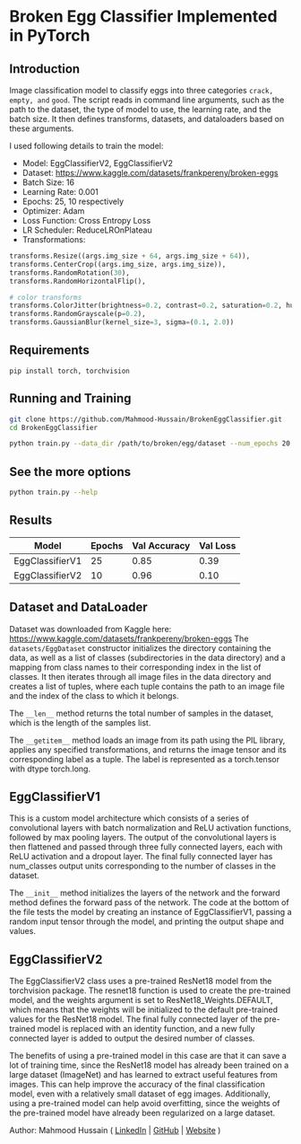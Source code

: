 # Broken Egg Classifier Implemented in PyTorch

## Introduction
Image classification model to classify eggs into three categories `crack,` `empty, and` `good`. The script reads in command line arguments, such as the path to the dataset, the type of model to use, the learning rate, and the batch size. It then defines transforms, datasets, and dataloaders based on these arguments.

I used following details to train the model:
- Model: EggClassifierV2, EggClassifierV2
- Dataset: https://www.kaggle.com/datasets/frankpereny/broken-eggs
- Batch Size: 16
- Learning Rate: 0.001
- Epochs: 25, 10 respectively
- Optimizer: Adam
- Loss Function: Cross Entropy Loss
- LR Scheduler: ReduceLROnPlateau
- Transformations: 
```python
transforms.Resize((args.img_size + 64, args.img_size + 64)),
transforms.CenterCrop((args.img_size, args.img_size)),
transforms.RandomRotation(30),
transforms.RandomHorizontalFlip(),

# color transforms
transforms.ColorJitter(brightness=0.2, contrast=0.2, saturation=0.2, hue=0.2),
transforms.RandomGrayscale(p=0.2),
transforms.GaussianBlur(kernel_size=3, sigma=(0.1, 2.0))
```



## Requirements
`pip install torch, torchvision`

## Running and Training 
```bash
git clone https://github.com/Mahmood-Hussain/BrokenEggClassifier.git
cd BrokenEggClassifier
```

```bash
python train.py --data_dir /path/to/broken/egg/dataset --num_epochs 20 --lr 0.001 --save_dir work_dirs/resnet_based --model EggClassifierV2 --batch_size 32
```


## See the more options
```bash
python train.py --help
```
## Results
| Model | Epochs | Val Accuracy | Val Loss |
| --- | --- | --- | --- |
| EggClassifierV1 | 25 | 0.85 | 0.39 |
| EggClassifierV2 | 10 | 0.96 | 0.10 |


## Dataset and DataLoader
Dataset was downloaded from Kaggle here: https://www.kaggle.com/datasets/frankpereny/broken-eggs 
The `datasets/EggDataset` constructor initializes the directory containing the data, as well as a list of classes (subdirectories in the data directory) and a mapping from class names to their corresponding index in the list of classes. It then iterates through all image files in the data directory and creates a list of tuples, where each tuple contains the path to an image file and the index of the class to which it belongs.

The `__len__` method returns the total number of samples in the dataset, which is the length of the samples list.

The `__getitem__` method loads an image from its path using the PIL library, applies any specified transformations, and returns the image tensor and its corresponding label as a tuple. The label is represented as a torch.tensor with dtype torch.long.

## EggClassifierV1
This is a custom model architecture which consists of a series of convolutional layers with batch normalization and ReLU activation functions, followed by max pooling layers. The output of the convolutional layers is then flattened and passed through three fully connected layers, each with ReLU activation and a dropout layer. The final fully connected layer has num_classes output units corresponding to the number of classes in the dataset.

The `__init__` method initializes the layers of the network and the forward method defines the forward pass of the network.
The code at the bottom of the file tests the model by creating an instance of EggClassifierV1, passing a random input tensor through the model, and printing the output shape and values.

## EggClassifierV2
The EggClassifierV2 class uses a pre-trained ResNet18 model from the torchvision package. The resnet18 function is used to create the pre-trained model, and the weights argument is set to ResNet18_Weights.DEFAULT, which means that the weights will be initialized to the default pre-trained values for the ResNet18 model. The final fully connected layer of the pre-trained model is replaced with an identity function, and a new fully connected layer is added to output the desired number of classes.

The benefits of using a pre-trained model in this case are that it can save a lot of training time, since the ResNet18 model has already been trained on a large dataset (ImageNet) and has learned to extract useful features from images. This can help improve the accuracy of the final classification model, even with a relatively small dataset of egg images. Additionally, using a pre-trained model can help avoid overfitting, since the weights of the pre-trained model have already been regularized on a large dataset.


Author: Mahmood Hussain (
[LinkedIn](https://www.linkedin.com/in/mhbhat/) |
[GitHub](
    https://github.com/Mahmood-Hussain
    ) |
    [Website](https://mhbhat.com/)
    )
